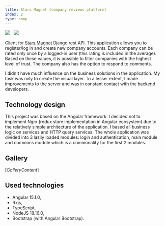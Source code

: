 ```yaml
---
title: Stars Magnet (company reviews platform)
index: 2
type: coop
---
```


[![](<https://img.shields.io/badge/github-client%20(Angular)-3178c6?style=for-the-badge&logo=github>)](https://github.com/milosz08/stars-magnet-client)
&nbsp;
[![](<https://img.shields.io/badge/github-server%20(Python)-3572A5?style=for-the-badge&logo=github>)](https://github.com/Lettulouz/StarsMagnet)
&nbsp;

Client for [Stars Magnet](https://github.com/Lettulouz/StarsMagnet) Django rest API. This application allows you to
register/log in and create new company accounts. Each company can be rated only once by a logged-in user (this rating is
included in the average). Based on these values, it is possible to filter companies with the highest level of trust. The
company also has the option to respond to comments.

I didn't have much influence on the business solutions in the application. My task was only to create the visual layer.
To a lesser extent, I made improvements to the server and was in constant contact with the backend developers.

## Technology design

This project was based on the Angular framework. I decided not to implement Ngrx (redux store implementation in Angular
ecosystem) due to the relatively simple architecture of the application. I based all business logic on services and HTTP
query services. The whole application was divided into 3 lazily loaded modules: login and authentication, main module
and commons module which is a commonality for the first 2 modules.

## Gallery

$[{GalleryContent}]$

## Used technologies

- Angular 15.1.0,
- Rxjs,
- TypeScript,
- NodeJS 18.16.0,
- Bootstrap (with Angular Bootstrap).
